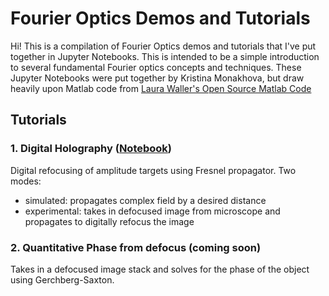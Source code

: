 # Fourier Optics Demos and Tutorials
Hi! This is a compilation of Fourier Optics demos and tutorials that I've put
together in Jupyter Notebooks. This is intended to be a simple introduction to
several fundamental Fourier optics concepts and techniques.  These Jupyter
Notebooks were put together by Kristina Monakhova, but draw heavily upon
Matlab code from [Laura Waller's Open Source Matlab Code](http://www.laurawaller.com/opensource/)

## Tutorials
### 1. Digital Holography ([Notebook](https://github.com/monakhova/Fourier-Optics-Demos/blob/master/Digital%20Holography/Digital%20Refocus.ipynb))
  Digital refocusing of amplitude targets using Fresnel propagator.  Two modes:
  * simulated: propagates complex field by a desired distance
  * experimental: takes in defocused image from microscope and propagates to digitally refocus the image

### 2. Quantitative Phase from defocus (coming soon)
  Takes in a defocused image stack and solves for the phase of the object using Gerchberg-Saxton.
